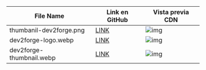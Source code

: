 | File Name| Link en GitHub| Vista previa CDN |
| ---- | ---- | ---- |
| thumbanil-dev2forge.png | [LINK](https://cdn.jsdelivr.net/gh/tutosrive/images-projects-srm-trg@main/dev2forge/thumbanil-dev2forge.png) | ![img](https://cdn.jsdelivr.net/gh/tutosrive/images-projects-srm-trg@main/dev2forge/thumbanil-dev2forge.png) |
| dev2forge-logo.webp | [LINK](https://cdn.jsdelivr.net/gh/tutosrive/images-projects-srm-trg@main/dev2forge/dev2forge-logo.webp) | ![img](https://cdn.jsdelivr.net/gh/tutosrive/images-projects-srm-trg@main/dev2forge/dev2forge-logo.webp) |
| dev2forge-thumbnail.webp | [LINK](https://cdn.jsdelivr.net/gh/tutosrive/images-projects-srm-trg@main/dev2forge/thumbanil-dev2forge1.webp) | ![img](https://cdn.jsdelivr.net/gh/tutosrive/images-projects-srm-trg@main/dev2forge/thumbanil-dev2forge1.webp) |
